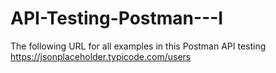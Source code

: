 # API-Testing-Postman---I
The following URL for all examples in this Postman API testing https://jsonplaceholder.typicode.com/users
